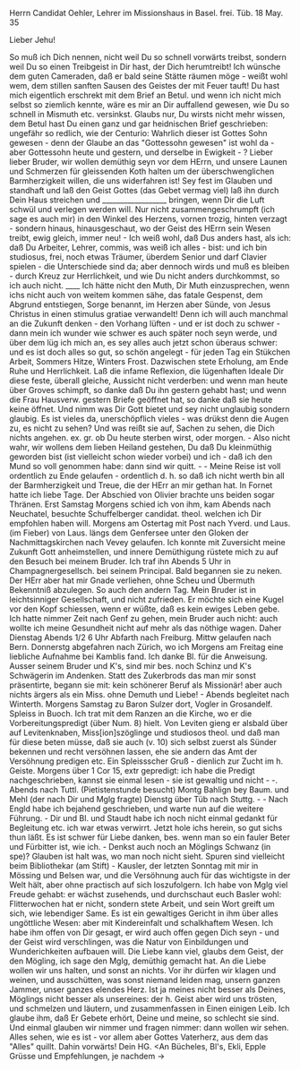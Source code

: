 Herrn Candidat Oehler, Lehrer im Missionshaus in Basel. frei. 
 Tüb. 18 May. 35

Lieber Jehu!

So muß ich Dich nennen, nicht weil Du so schnell vorwärts treibst, sondern weil Du so einen Treibgeist in Dir hast, der Dich herumtreibt! Ich wünsche dem guten Cameraden, daß er bald seine Stätte räumen möge - weißt wohl wem, dem stillen sanften Sausen des Geistes der mit Feuer tauft! Du hast mich eigentlich erschrekt mit dem Brief an Betul. und wenn ich nicht mich selbst so ziemlich kennte, wäre es mir an Dir auffallend gewesen, wie Du so schnell in Mismuth etc. versinkst. Glaubs nur, Du wirsts nicht mehr wissen, dem Betul hast Du einen ganz und gar heidnischen Brief geschrieben: ungefähr so redlich, wie der Centurio: Wahrlich dieser ist Gottes Sohn gewesen - denn der Glaube an das "Gottessohn gewesen" ist wohl da - aber Gottessohn heute und gestern, und derselbe in Ewigkeit - ? Lieber lieber Bruder, wir wollen demüthig seyn vor dem HErrn, und unsere Launen und Schmerzen für gleissenden Koth halten um der überschwenglichen Barmherzigkeit willen, die uns widerfahren ist! Sey fest im Glauben und standhaft und laß den Geist Gottes (das Gebet vermag viel) laß ihn durch Dein Haus streichen und __________________ bringen, wenn Dir die Luft schwül und verlegen werden will. Nur nicht zusammengeschrumpft (ich sage es auch mir) in den Winkel des Herzens, vornen trozig, hinten verzagt - sondern hinaus, hinausgeschaut, wo der Geist des HErrn sein Wesen treibt, ewig gleich, immer neu! - Ich weiß wohl, daß Dus anders hast, als ich: daß Du Arbeiter, Lehrer, commis, was weiß ich alles - bist: und ich bin studiosus, frei, noch etwas Träumer, überdem Senior und darf Clavier spielen - die Unterschiede sind da; aber dennoch wirds und muß es bleiben - durch Kreuz zur Herrlichkeit, und wie Du nicht anders durchkommst, so ich auch nicht. ____ Ich hätte nicht den Muth, Dir Muth einzusprechen, wenn ichs nicht auch von weitem kommen sähe, das fatale Gespenst, dem Abgrund entstiegen, Sorge benannt, im Herzen aber Sünde, von Jesus Christus in einen stimulus gratiae verwandelt! Denn ich will auch manchmal an die Zukunft denken - den Vorhang lüften - und er ist doch zu schwer - dann mein ich wunder wie schwer es auch später noch seyn werde, und über dem lüg ich mich an, es sey alles auch jetzt schon überaus schwer: und es ist doch alles so gut, so schön angelegt - für jeden Tag ein Stükchen Arbeit, Sommers Hitze, Winters Frost. Dazwischen stete Erholung, am Ende Ruhe und Herrlichkeit. Laß die infame Reflexion, die lügenhaften Ideale Dir diese feste, überall gleiche, Aussicht nicht verderben: und wenn man heute über Groves schimpft, so danke daß Du ihn gestern gehabt hast; und wenn die Frau Hausverw. gestern Briefe geöffnet hat, so danke daß sie heute keine öffnet. Und nimm was Dir Gott bietet und sey nicht unglaubig sondern glaubig. Es ist vieles da, unerschöpflich vieles - was drükst denn die Augen zu, es nicht zu sehen? Und was reißt sie auf, Sachen zu sehen, die Dich nichts angehen. ex. gr. ob Du heute sterben wirst, oder morgen. - Also nicht wahr, wir wollens dem lieben Heiland gestehen, Du daß Du kleinmüthig geworden bist (ist vielleicht schon wieder vorbei) und ich - daß ich den Mund so voll genommen habe: dann sind wir quitt. - - Meine Reise ist voll ordentlich zu Ende gelaufen - ordentlich d. h. so daß ich nicht werth bin all der Barmherzigkeit und Treue, die der HErr an mir gethan hat. In Fornet hatte ich liebe Tage. Der Abschied von Olivier brachte uns beiden sogar Thränen. Erst Samstag Morgens schied ich von ihm, kam Abends nach Neuchatel, besuchte Schuffelberger candidat. theol. welchen ich Dir empfohlen haben will. Morgens am Ostertag mit Post nach Yverd. und Laus. (im Fieber) von Laus. längs dem Genfersee unter den Gloken der Nachmittagskirchen nach Vevey gelaufen. Ich konnte mit Zuversicht meine Zukunft Gott anheimstellen, und innere Demüthigung rüstete mich zu auf den Besuch bei meinem Bruder. Ich traf ihn Abends 5 Uhr in Champagnergesellsch. bei seinem Principal. Bald begannen sie zu neken. Der HErr aber hat mir Gnade verliehen, ohne Scheu und Übermuth Bekenntniß abzulegen. So auch den andern Tag. Mein Bruder ist in leichtsinniger Gesellschaft, und nicht zufrieden. Er möchte sich eine Kugel vor den Kopf schiessen, wenn er wüßte, daß es kein ewiges Leben gebe. Ich hatte nimmer Zeit nach Genf zu gehen, mein Bruder auch nicht: auch wollte ich meine Gesundheit nicht auf mehr als das nöthige wagen. Daher Dienstag Abends 1/2 6 Uhr Abfarth nach Freiburg. Mittw gelaufen nach Bern. Donnerstg abgefahren nach Zürich, wo ich Morgens am Freitag eine liebliche Aufnahme bei Kamblis fand. Ich danke Bl. für die Anweisung. Ausser seinem Bruder und K's, sind mir bes. noch Schinz und K's Schwägerin im Andenken. Statt des Zukerbrods das man mir sonst präsentirte, begann sie mit: kein schönerer Beruf als Missionär! aber auch nichts ärgers als ein Miss. ohne Demuth und Liebe! - Abends begleitet nach Winterth. Morgens Samstag zu Baron Sulzer dort, Vogler in Grosandelf. Spleiss in Buoch. Ich trat mit dem Ranzen an die Kirche, wo er die Vorbereitungspredigt (über Num. 8) hielt. Von Leviten gieng er alsbald über auf Levitenknaben, Miss[ion]szöglinge und studiosos theol. und daß man für diese beten müsse, daß sie auch (v. 10) sich selbst zuerst als Sünder bekennen und recht versöhnen lassen, ehe sie andern das Amt der Versöhnung predigen etc. Ein Spleissscher Gruß - dienlich zur Zucht im h. Geiste. Morgens über 1 Cor 15, extr gepredigt: ich habe die Predigt nachgeschrieben, kannst sie einmal lesen - sie ist gewaltig und nicht - -. Abends nach Tuttl. (Pietistenstunde besucht) Montg Bahlign bey Baum. und Mehl (der nach Dir und Mglg fragte) Dienstg über Tüb nach Stuttg. - - Nach Engld habe ich bejahend geschrieben, und warte nun auf die weitere Führung. - Dir und Bl. und Staudt habe ich noch nicht einmal gedankt für Begleitung etc. ich war etwas verwirrt. Jetzt hole ichs herein, so gut sichs thun läßt. Es ist schwer für Liebe danken, bes. wenn man so ein fauler Beter und Fürbitter ist, wie ich. - Denkst auch noch an Möglings Schwanz (in spe)? Glauben ist halt was, wo man noch nicht sieht. Spuren sind vielleicht beim Bibliothekar (am Stift) - Kausler, der letzten Sonntag mit mir in Mössing und Belsen war, und die Versöhnung auch für das wichtigste in der Welt hält, aber ohne practisch auf sich loszufolgern. Ich habe von Mglg viel Freude gehabt: er wächst zusehends, und durchschaut euch Basler wohl: Flitterwochen hat er nicht, sondern stete Arbeit, und sein Wort greift um sich, wie lebendiger Same. Es ist ein gewaltiges Gericht in ihm über alles ungöttliche Wesen: aber mit Kindereinfalt und schalkhaftem Wesen. Ich habe ihm offen von Dir gesagt, er wird auch offen gegen Dich seyn - und der Geist wird verschlingen, was die Natur von Einbildungen und Wunderichkeiten aufbauen will. Die Liebe kann viel, glaubs dem Geist, der den Mögling, ich sage den Mglg, demüthig gemacht hat. An die Liebe wollen wir uns halten, und sonst an nichts. Vor ihr dürfen wir klagen und weinen, und ausschütten, was sonst niemand leiden mag, unsern ganzen Jammer, unser ganzes elendes Herz. Ist ja meines nicht besser als Deines, Möglings nicht besser als unsereines: der h. Geist aber wird uns trösten, und schmelzen und läutern, und zusammenfassen in Einen einigen Leib. Ich glaube ihm, daß Er Gebete erhört, Deine und meine, so schlecht sie sind. Und einmal glauben wir nimmer und fragen nimmer: dann wollen wir sehen. Alles sehen, wie es ist - vor allem aber Gottes Vaterherz, aus dem das "Alles" quillt. Dahin vorwärts! Dein HG.
<An Bücheles, Bl's, Ekli, Epple Grüsse und Empfehlungen, je nachdem -> 
